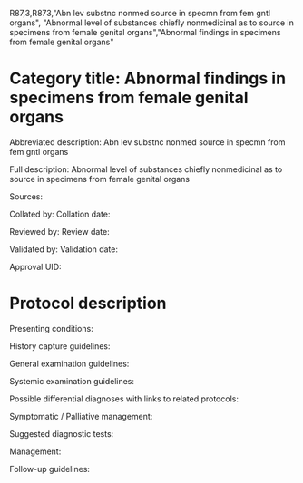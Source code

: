 R87,3,R873,"Abn lev substnc nonmed source in specmn from fem gntl organs", "Abnormal level of substances chiefly nonmedicinal as to source in specimens from female genital organs","Abnormal findings in specimens from female genital organs"
# Category title: Abnormal findings in specimens from female genital organs

Abbreviated description: Abn lev substnc nonmed source in specmn from fem gntl organs

Full description: Abnormal level of substances chiefly nonmedicinal as to source in specimens from female genital organs

Sources:

Collated by:
Collation date:

Reviewed by:
Review date:

Validated by:
Validation date:

Approval UID:

# Protocol description

Presenting conditions:

History capture guidelines:

General examination guidelines:

Systemic examination guidelines:

Possible differential diagnoses with links to related protocols:

Symptomatic / Palliative management:

Suggested diagnostic tests:

Management:

Follow-up guidelines:
